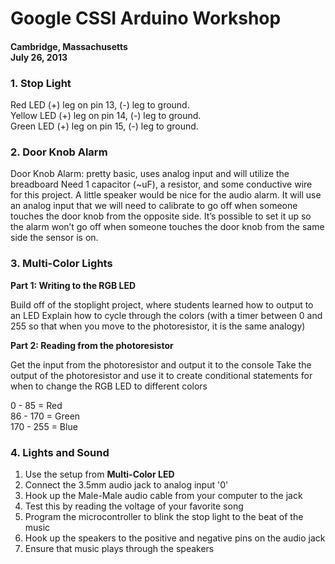 <h1>Google CSSI Arduino Workshop</h1>
<h4>Cambridge, Massachusetts <br>
July 26, 2013</h4>


  <h3>1. Stop Light</li></h3>
  
  
  Red LED (+) leg on pin 13, (-) leg to ground. <br>
  Yellow LED (+) leg on pin 14, (-) leg to ground. <br>
  Green LED (+) leg on pin 15, (-) leg to ground.
  
  
  <h3> 2. Door Knob Alarm</h3>
  
    
  Door Knob Alarm: pretty basic, uses analog input and will utilize the breadboard
  Need 1 capacitor (~uF), a resistor, and some conductive wire for this project. A little speaker would be nice 
  for the audio alarm. It will use an analog input that we will need to calibrate to go off when someone touches 
  the door knob from the opposite side. It’s possible to set it up so the alarm won’t go off when someone touches 
  the door knob from the same side the sensor is on. 
    
    
  <h3>3. Multi-Color Lights</h3>

      
  <b>Part 1: Writing to the RGB LED</b>
  <p>Build off of the stoplight project, where students learned how to output to an LED
  Explain how to cycle through the colors (with a timer between 0 and 255 so that when you move to the photoresistor, it is the same analogy)
      
  <p><b>Part 2: Reading from the photoresistor</b>
  <p>Get the input from the photoresistor and output it to the console
  Take the output of the photoresistor and use it to create conditional statements for when to change the RGB LED to 
  different colors
  
  <p>0 - 85 = Red<br>
  86 - 170 = Green<br>
  170 - 255 = Blue
      
      
  <h3><b>4. Lights and Sound</b></h3>
  <ol>
  <li>Use the setup from <b>Multi-Color LED</b></li>
  <li>Connect the 3.5mm audio jack to analog input '0'</li>
  <li>Hook up the Male-Male audio cable from your computer to the jack</li>
  <li>Test this by reading the voltage of your favorite song</li>
  <li>Program the microcontroller to blink the stop light to the beat of the music</li>
  <li>Hook up the speakers to the positive and negative pins on the audio jack</li>
  <li>Ensure that music plays through the speakers</li>
  </ol>
    
